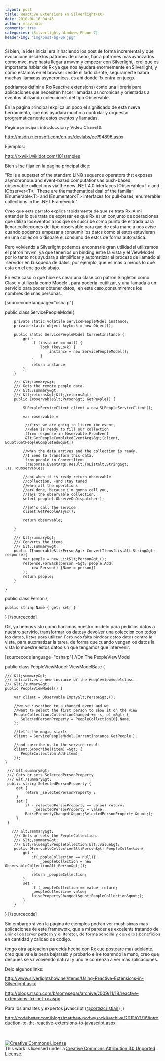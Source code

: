 ```yaml
---
layout: post
title: Reactive Extensions en Silverlight(RX)
date: 2010-08-16 04:45
author: mravinale
comments: true
categories: [Silverlight, Windows Phone 7]
header-img: "img/post-bg-06.jpg"
---
```

Si bien, la idea inicial era ir haciendo los post de forma incremental y que evolucione desde los patrones de diseño, hacia patrones mas avanzados como mvc, mvp hasta llegar a mvvm y empezar con Silverlight,  crei que es importante hablar de Rx ya que nos ayudara enormemente en Silverlight, y como estamos en el browser desde el lado cliente, seguramente habra muchas llamadas asyncronicas, es ahi donde Rx entra en juego.

podriamos definir a Rx(Reactive extensions) como una libreria para aplicaciones que necesiten hacer llamadas asincronicas y orientadas a eventos utilizando colecciones del tipo Observable.

En la pagina principal explica un poco el significado de esta nueva herramienta, que nos ayudará mucho a controlar y orquestar programaticamente estos eventos y llamadas.

Pagina principal, introduccion y Video Chanel 9.

<a href="http://msdn.microsoft.com/en-us/devlabs/ee794896.aspx">http://msdn.microsoft.com/en-us/devlabs/ee794896.aspx</a>

Ejemplos:

<a href="http://rxwiki.wikidot.com/101samples">http://rxwiki.wikidot.com/101samples</a>

Bien si se fijan en la pagina principal dice:

"Rx is a superset of the standard LINQ sequence operators that exposes asynchronous and event-based computations as push-based, observable collections via the new .NET 4.0 interfaces IObservable&lt;T&gt; and IObserver&lt;T&gt;.  These are the mathematical dual of the familiar IEnumerable&lt;T&gt; and IEnumerator&lt;T&gt; interfaces for pull-based, enumerable collections in the .NET Framework."

Creo que este parrafo explica rapidamente de que se trata Rx. A mi entender lo que trata de expresar es que Rx es un conjunto de operaciones que utiliza los eventos a los que se suscribe como punto de entrada para llenar collecciones del tipo observable para que de esta manera nos avise cuando podemos empezar a consumir los datos como si estos estuvieran en una collecion o dispare el consumo de estos de forma automatica.

Pero volviendo a Silverlight podemos encontrarle gran utilidad si utilizamos el patron mvvm, ya que tenemos un binding entre la vista y el ViewModel por lo tanto nos ayudara a simplificar y automatizar el proceso de llamado al  servidor en busqueda de datos, por ejemplo, que es mas o menos lo que esta en el codigo de abajo.

En este caso lo que hice es crear una clase con patron Singleton como Clase y utilizarla como Modelo , para poderla reutilizar, y una llamada a un servicio para poder obtener datos,  en este caso,consumiremos los nombres de unas personas.

[sourcecode language="csharp"]

public class ServicePeopleModel{

        private static volatile ServicePeopleModel instance;
        private static object keyLock = new Object();

        public static ServicePeopleModel CurrentInstance {
            get {
                if (instance == null) {
                    lock (keyLock) {
                        instance = new ServicePeopleModel();
                    }
                }
                return instance;
            }
        }

        /// &lt;summary&gt;
        /// Gets the remote people data.
        /// &lt;/summary&gt;
        /// &lt;returns&gt;&lt;/returns&gt;
        public IObservable&lt;Person&gt; GetPeople() {

            SLPeopleServiceClient client = new SLPeopleServiceClient();

            var observable =
            
             //first we are going to listen the event, 
             //when is ready to fill our collection
             (from response in Observable.FromEvent
             &lt;GetPeopleCompletedEventArgs&gt;(client, &quot;GetPeopleCompleted&quot;)
            
            //when the data arrives and the collection is ready,
            //I need to transform this data.
             from people in ConvertItems
             (response.EventArgs.Result.ToList&lt;String&gt;()).ToObservable()
            
            //and when it is ready return observable
            //collection, -and stay tuned
            //when all the operations
            //are done, because i'm gonna call you, 
            //says the observable collection.
            select people).ObserveOnDispatcher();
            
            //let's call the service
            client.GetPeopleAsync();

            return observable;

        }

        /// &lt;summary&gt;
        /// Converts the items.
        /// &lt;/summary&gt;
        public IEnumerable&lt;Person&gt; ConvertItems(List&lt;String&gt; response){
            var people = new List&lt;Person&gt;();
            response.ForEach(person =&gt; people.Add(
                new Person() {Name = person})
            );
            return people;
        }

    }
public class Person {

    public string Name { get; set; }

}
[/sourcecode]

Ok, ya hemos visto como hariamos nuestro modelo para pedir los datos a nuestro servicio, transformar los datosy devolver una coleccion con todos los datos, listos para utilizar.
Pero nos falta bindear estos datos contra la vista, para automatizar la tarea, de forma que cuando vengan los datos la vista lo muestre estos datos sin que tengamos que intervenir.

[sourcecode language="csharp"]
//On The PeopleViewModel

public class PeopleViewModel: ViewModelBase {

    /// &lt;summary&gt;
    /// Initializes a new instance of the PeopleViewModelclass.
    /// &lt;/summary&gt;
    public PeopleViewModel() {
         
        var client = Observable.Empty&lt;Person&gt;();
                       
        //we've suscribed to a changed event and we 
        //want to select the first person to show it on the view
        PeopleCollection.CollectionChanged += (s, e) =&gt; {
           SelectedPersonProperty = PeopleCollection[0].Name;
        };

        //let's the magic starts
        client = ServicePeopleModel.CurrentInstance.GetPeople();

        //and suscribe us to the service result
        client.Subscribe((item) =&gt; {
           PeopleCollection.Add(item);
        });
    }

     /// &lt;summary&gt;
     /// Gets or sets SelectedPersonProperty 
     /// &lt;/summary&gt;
     public string SelectedPersonProperty {
         get {
             return _selectedPersonProperty ;
         }
         set {
             if (_selectedPersonProperty == value) return;
                 _selectedPersonProperty = value;
             RaisePropertyChanged(&quot;SelectedPersonProperty &quot;);
         }
     }
     
       /// &lt;summary&gt;
        /// Gets or sets the PeopleCollection.
        /// &lt;/summary&gt;
        /// &lt;value&gt;PeopleCollection.&lt;/value&gt;
        public ObservableCollection&lt;Person&gt; PeopleCollection{
            get {
                if(_popleCollection == null){
                    _peopleCollection = new ObservableCollection&lt;Person&gt;();
                }
                return _peopleCollection;
            }
            set {
                if (_peopleCollection == value) return;
                _peopleCollection= value;
                RaisePropertyChanged(&quot;PeopleCollection&quot;);
            }
        }
}
[/sourcecode]

Sin embargo si ven la pagina de ejemplos podran ver mushisimas mas aplicaciones de este framework, que a mi parecer es excelente tratando de unir el observer pattern y el Iterator, de forma sencilla y con altos beneficios en cantidad y calidad de codigo.

tengo otra aplicacion parecida hecha con Rx que posteare mas adelante, creo que vale la pena bajarselo y probarlo e irle toamndo la mano, creo que despues se va volviendo natural y uno le comienza a ver mas aplicaciones.

Dejo algunos links:

<a href="http://www.silverlightshow.net/items/Using-Reactive-Extensions-in-Silverlight.aspx">http://www.silverlightshow.net/items/Using-Reactive-Extensions-in-Silverlight.aspx</a>

<a href="http://blogs.msdn.com/b/somasegar/archive/2009/11/18/reactive-extensions-for-net-rx.aspx">http://blogs.msdn.com/b/somasegar/archive/2009/11/18/reactive-extensions-for-net-rx.aspx</a>

Para los amantes y expertos javascript (<a href="http://twitter.com/cortezcristian">@cortezcristian</a>) ;)

<a href="http://codebetter.com/blogs/matthew.podwysocki/archive/2010/02/16/introduction-to-the-reactive-extensions-to-javascript.aspx">http://codebetter.com/blogs/matthew.podwysocki/archive/2010/02/16/introduction-to-the-reactive-extensions-to-javascript.aspx</a>

</BR>
</BR>
<a rel="license" href="http://creativecommons.org/licenses/by/3.0/"><img alt="Creative Commons License" style="border-width:0;" src="http://creativecommons.org/images/public/somerights20.png" /></a><br />This work is licensed under a <a rel="license" href="http://creativecommons.org/licenses/by/3.0/">Creative Commons Attribution 3.0 Unported License</a>.
